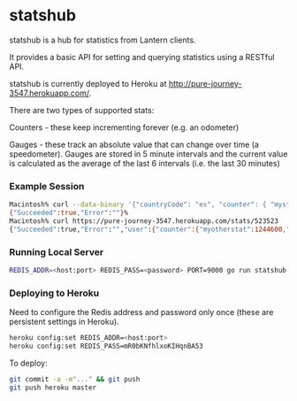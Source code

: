 statshub
========

statshub is a hub for statistics from Lantern clients.

It provides a basic API for setting and querying statistics using a RESTful API.

statshub is currently deployed to Heroku at http://pure-journey-3547.herokuapp.com/.

There are two types of supported stats:

Counters - these keep incrementing forever (e.g. an odometer)

Gauges - these track an absolute value that can change over time (a speedometer).  Gauges are stored in 5 minute intervals and the current value is calculated as the average of the last 6 intervals (i.e. the last 30 minutes)

### Example Session

```bash
Macintosh% curl --data-binary '{"countryCode": "es", "counter": { "mystat": 1, "myotherstat": 50 }, "gauge": {"mygauge": 78, "online": 1}}' "https://pure-journey-3547.herokuapp.com/stats/523523"
{"Succeeded":true,"Error":""}%
Macintosh% curl https://pure-journey-3547.herokuapp.com/stats/523523
{"Succeeded":true,"Error":"","user":{"counter":{"myotherstat":1244600,"mystat":24892},"gauge":{"mygauge":39,"online":0}},"rollups":{"global":{"counter":{"myotherstat":1244600,"mystat":24892},"gauge":{"mygauge":39,"online":0}},"perCountry":{"es":{"counter":{"myotherstat":1244600,"mystat":24892},"gauge":{"mygauge":39,"online":0}}}}}%
```

### Running Local Server

```bash
REDIS_ADDR=<host:port> REDIS_PASS=<password> PORT=9000 go run statshub.go
```

### Deploying to Heroku

Need to configure the Redis address and password only once (these are persistent settings in Heroku).

```bash
heroku config:set REDIS_ADDR=<host:port>
heroku config:set REDIS_PASS=mR0bKNfhlxoKIHqnBA53
```

To deploy:

```bash
git commit -a -m"..." && git push
git push heroku master
```